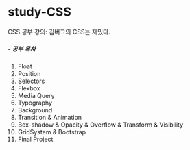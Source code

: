 # study-CSS

CSS 공부 강의: 김버그의 CSS는 재밌다. 

##### - 공부 목차

1. Float
2. Position
3. Selectors
4. Flexbox
5. Media Query
6. Typography
7. Background
8. Transition & Animation
9. Box-shadow & Opacity & Overflow & Transform & Visibility
10. GridSystem & Bootstrap
11. Final Project





